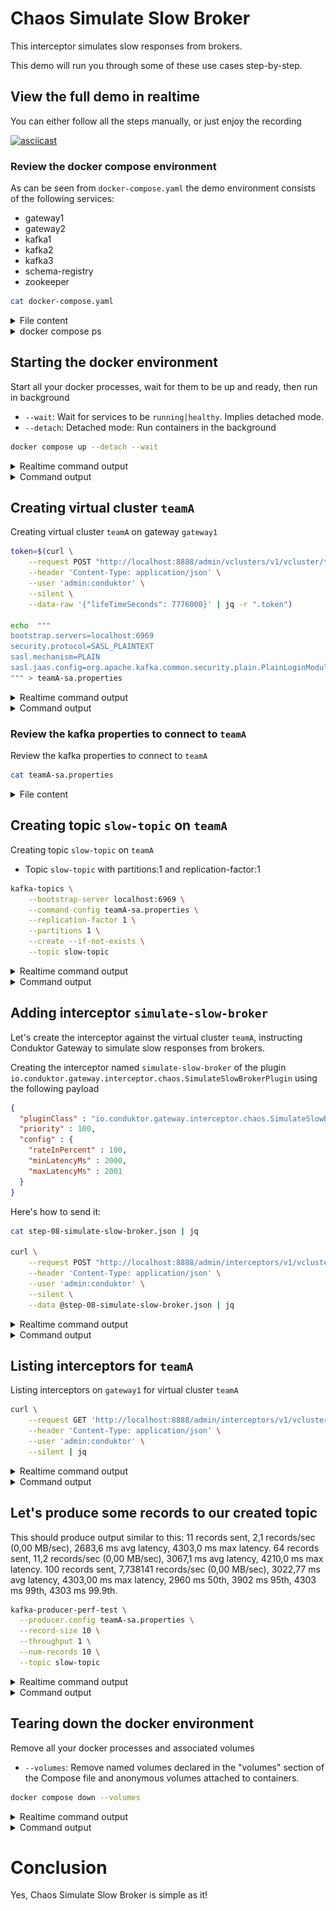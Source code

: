 # Chaos Simulate Slow Broker

This interceptor simulates slow responses from brokers.

This demo will run you through some of these use cases step-by-step.

## View the full demo in realtime

You can either follow all the steps manually, or just enjoy the recording

[![asciicast](https://asciinema.org/a/fGbfkdB9i8x56UfjPMdsSY6pZ.svg)](https://asciinema.org/a/fGbfkdB9i8x56UfjPMdsSY6pZ)

### Review the docker compose environment

As can be seen from `docker-compose.yaml` the demo environment consists of the following services:

* gateway1
* gateway2
* kafka1
* kafka2
* kafka3
* schema-registry
* zookeeper

```sh
cat docker-compose.yaml
```

<details>
  <summary>File content</summary>

```yaml
version: '3.7'
services:
  zookeeper:
    image: confluentinc/cp-zookeeper:latest
    hostname: zookeeper
    container_name: zookeeper
    environment:
      ZOOKEEPER_CLIENT_PORT: 2801
      ZOOKEEPER_TICK_TIME: 2000
    healthcheck:
      test: nc -zv 0.0.0.0 2801 || exit 1
      interval: 5s
      retries: 25
  kafka1:
    hostname: kafka1
    container_name: kafka1
    image: confluentinc/cp-kafka:latest
    ports:
    - 19092:19092
    environment:
      KAFKA_BROKER_ID: 1
      KAFKA_ZOOKEEPER_CONNECT: zookeeper:2801
      KAFKA_LISTENERS: INTERNAL://:9092,EXTERNAL_SAME_HOST://:19092
      KAFKA_ADVERTISED_LISTENERS: INTERNAL://kafka1:9092,EXTERNAL_SAME_HOST://localhost:19092
      KAFKA_LISTENER_SECURITY_PROTOCOL_MAP: INTERNAL:PLAINTEXT,EXTERNAL_SAME_HOST:PLAINTEXT
      KAFKA_INTER_BROKER_LISTENER_NAME: INTERNAL
      KAFKA_GROUP_INITIAL_REBALANCE_DELAY_MS: 0
      KAFKA_LOG4J_LOGGERS: kafka.authorizer.logger=INFO
      KAFKA_LOG4J_ROOT_LOGLEVEL: WARN
      KAFKA_AUTO_CREATE_TOPICS_ENABLE: false
    depends_on:
      zookeeper:
        condition: service_healthy
    healthcheck:
      test: nc -zv kafka1 9092 || exit 1
      interval: 5s
      retries: 25
  kafka2:
    hostname: kafka2
    container_name: kafka2
    image: confluentinc/cp-kafka:latest
    ports:
    - 19093:19093
    environment:
      KAFKA_BROKER_ID: 2
      KAFKA_ZOOKEEPER_CONNECT: zookeeper:2801
      KAFKA_LISTENERS: INTERNAL://:9093,EXTERNAL_SAME_HOST://:19093
      KAFKA_ADVERTISED_LISTENERS: INTERNAL://kafka2:9093,EXTERNAL_SAME_HOST://localhost:19093
      KAFKA_LISTENER_SECURITY_PROTOCOL_MAP: INTERNAL:PLAINTEXT,EXTERNAL_SAME_HOST:PLAINTEXT
      KAFKA_INTER_BROKER_LISTENER_NAME: INTERNAL
      KAFKA_GROUP_INITIAL_REBALANCE_DELAY_MS: 0
      KAFKA_LOG4J_LOGGERS: kafka.authorizer.logger=INFO
      KAFKA_LOG4J_ROOT_LOGLEVEL: WARN
      KAFKA_AUTO_CREATE_TOPICS_ENABLE: false
    depends_on:
      zookeeper:
        condition: service_healthy
    healthcheck:
      test: nc -zv kafka2 9093 || exit 1
      interval: 5s
      retries: 25
  kafka3:
    image: confluentinc/cp-kafka:latest
    hostname: kafka3
    container_name: kafka3
    ports:
    - 19094:19094
    environment:
      KAFKA_BROKER_ID: 3
      KAFKA_ZOOKEEPER_CONNECT: zookeeper:2801
      KAFKA_LISTENERS: INTERNAL://:9094,EXTERNAL_SAME_HOST://:19094
      KAFKA_ADVERTISED_LISTENERS: INTERNAL://kafka3:9094,EXTERNAL_SAME_HOST://localhost:19094
      KAFKA_LISTENER_SECURITY_PROTOCOL_MAP: INTERNAL:PLAINTEXT,EXTERNAL_SAME_HOST:PLAINTEXT
      KAFKA_INTER_BROKER_LISTENER_NAME: INTERNAL
      KAFKA_GROUP_INITIAL_REBALANCE_DELAY_MS: 0
      KAFKA_LOG4J_LOGGERS: kafka.authorizer.logger=INFO
      KAFKA_LOG4J_ROOT_LOGLEVEL: WARN
      KAFKA_AUTO_CREATE_TOPICS_ENABLE: false
    depends_on:
      zookeeper:
        condition: service_healthy
    healthcheck:
      test: nc -zv kafka3 9094 || exit 1
      interval: 5s
      retries: 25
  schema-registry:
    image: confluentinc/cp-schema-registry:latest
    hostname: schema-registry
    container_name: schema-registry
    ports:
    - 8081:8081
    environment:
      SCHEMA_REGISTRY_HOST_NAME: schema-registry
      SCHEMA_REGISTRY_KAFKASTORE_BOOTSTRAP_SERVERS: kafka1:9092,kafka2:9093,kafka3:9094
      SCHEMA_REGISTRY_LOG4J_ROOT_LOGLEVEL: WARN
      SCHEMA_REGISTRY_LISTENERS: http://0.0.0.0:8081
      SCHEMA_REGISTRY_KAFKASTORE_TOPIC: _schemas
      SCHEMA_REGISTRY_SCHEMA_REGISTRY_GROUP_ID: schema-registry
    volumes:
    - type: bind
      source: .
      target: /clientConfig
      read_only: true
    depends_on:
      kafka1:
        condition: service_healthy
      kafka2:
        condition: service_healthy
      kafka3:
        condition: service_healthy
    healthcheck:
      test: nc -zv schema-registry 8081 || exit 1
      interval: 5s
      retries: 25
  gateway1:
    image: conduktor/conduktor-gateway:2.5.0
    hostname: gateway1
    container_name: gateway1
    environment:
      KAFKA_BOOTSTRAP_SERVERS: kafka1:9092,kafka2:9093,kafka3:9094
      GATEWAY_ADVERTISED_HOST: localhost
      GATEWAY_MODE: VCLUSTER
      GATEWAY_SECURITY_PROTOCOL: SASL_PLAINTEXT
      GATEWAY_FEATURE_FLAGS_ANALYTICS: false
    depends_on:
      kafka1:
        condition: service_healthy
      kafka2:
        condition: service_healthy
      kafka3:
        condition: service_healthy
    ports:
    - 6969:6969
    - 6970:6970
    - 6971:6971
    - 8888:8888
    healthcheck:
      test: curl localhost:8888/health
      interval: 5s
      retries: 25
  gateway2:
    image: conduktor/conduktor-gateway:2.5.0
    hostname: gateway2
    container_name: gateway2
    environment:
      KAFKA_BOOTSTRAP_SERVERS: kafka1:9092,kafka2:9093,kafka3:9094
      GATEWAY_ADVERTISED_HOST: localhost
      GATEWAY_MODE: VCLUSTER
      GATEWAY_SECURITY_PROTOCOL: SASL_PLAINTEXT
      GATEWAY_FEATURE_FLAGS_ANALYTICS: false
      GATEWAY_START_PORT: 7969
    depends_on:
      kafka1:
        condition: service_healthy
      kafka2:
        condition: service_healthy
      kafka3:
        condition: service_healthy
    ports:
    - 7969:7969
    - 7970:7970
    - 7971:7971
    - 8889:8888
    healthcheck:
      test: curl localhost:8888/health
      interval: 5s
      retries: 25
networks:
  demo: null
```

</details>

 <details>
  <summary>docker compose ps</summary>

```
NAME              IMAGE                                    COMMAND                  SERVICE           CREATED          STATUS                    PORTS
gateway1          conduktor/conduktor-gateway:2.5.0        "java -cp @/app/jib-…"   gateway1          28 seconds ago   Up 16 seconds (healthy)   0.0.0.0:6969-6971->6969-6971/tcp, 0.0.0.0:8888->8888/tcp
gateway2          conduktor/conduktor-gateway:2.5.0        "java -cp @/app/jib-…"   gateway2          28 seconds ago   Up 16 seconds (healthy)   0.0.0.0:7969-7971->7969-7971/tcp, 0.0.0.0:8889->8888/tcp
kafka1            confluentinc/cp-kafka:latest             "/etc/confluent/dock…"   kafka1            28 seconds ago   Up 22 seconds (healthy)   9092/tcp, 0.0.0.0:19092->19092/tcp
kafka2            confluentinc/cp-kafka:latest             "/etc/confluent/dock…"   kafka2            28 seconds ago   Up 22 seconds (healthy)   9092/tcp, 0.0.0.0:19093->19093/tcp
kafka3            confluentinc/cp-kafka:latest             "/etc/confluent/dock…"   kafka3            28 seconds ago   Up 22 seconds (healthy)   9092/tcp, 0.0.0.0:19094->19094/tcp
schema-registry   confluentinc/cp-schema-registry:latest   "/etc/confluent/dock…"   schema-registry   28 seconds ago   Up 16 seconds (healthy)   0.0.0.0:8081->8081/tcp
zookeeper         confluentinc/cp-zookeeper:latest         "/etc/confluent/dock…"   zookeeper         28 seconds ago   Up 27 seconds (healthy)   2181/tcp, 2888/tcp, 3888/tcp

```

</details>

## Starting the docker environment

Start all your docker processes, wait for them to be up and ready, then run in background

* `--wait`: Wait for services to be `running|healthy`. Implies detached mode.
* `--detach`: Detached mode: Run containers in the background

```sh
docker compose up --detach --wait
```

<details>
  <summary>Realtime command output</summary>

  ![Starting the docker environment](images/step-04-DOCKER.gif)

</details>


<details>
<summary>Command output</summary>

```sh

docker compose up --detach --wait
 Network chaos-simulate-slow-broker_default  Creating
 Network chaos-simulate-slow-broker_default  Created
 Container zookeeper  Creating
 Container zookeeper  Created
 Container kafka3  Creating
 Container kafka1  Creating
 Container kafka2  Creating
 Container kafka2  Created
 Container kafka3  Created
 Container kafka1  Created
 Container gateway2  Creating
 Container schema-registry  Creating
 Container gateway1  Creating
 gateway2 The requested image's platform (linux/amd64) does not match the detected host platform (linux/arm64/v8) and no specific platform was requested 
 gateway1 The requested image's platform (linux/amd64) does not match the detected host platform (linux/arm64/v8) and no specific platform was requested 
 Container gateway2  Created
 Container gateway1  Created
 Container schema-registry  Created
 Container zookeeper  Starting
 Container zookeeper  Started
 Container zookeeper  Waiting
 Container zookeeper  Waiting
 Container zookeeper  Waiting
 Container zookeeper  Healthy
 Container kafka2  Starting
 Container zookeeper  Healthy
 Container kafka3  Starting
 Container zookeeper  Healthy
 Container kafka1  Starting
 Container kafka3  Started
 Container kafka1  Started
 Container kafka2  Started
 Container kafka1  Waiting
 Container kafka2  Waiting
 Container kafka2  Waiting
 Container kafka3  Waiting
 Container kafka2  Waiting
 Container kafka3  Waiting
 Container kafka3  Waiting
 Container kafka1  Waiting
 Container kafka1  Waiting
 Container kafka3  Healthy
 Container kafka3  Healthy
 Container kafka2  Healthy
 Container kafka1  Healthy
 Container schema-registry  Starting
 Container kafka1  Healthy
 Container kafka2  Healthy
 Container kafka3  Healthy
 Container kafka1  Healthy
 Container gateway2  Starting
 Container kafka2  Healthy
 Container gateway1  Starting
 Container gateway1  Started
 Container gateway2  Started
 Container schema-registry  Started
 Container schema-registry  Waiting
 Container gateway1  Waiting
 Container gateway2  Waiting
 Container zookeeper  Waiting
 Container kafka1  Waiting
 Container kafka2  Waiting
 Container kafka3  Waiting
 Container kafka3  Healthy
 Container kafka2  Healthy
 Container kafka1  Healthy
 Container zookeeper  Healthy
 Container schema-registry  Healthy
 Container gateway1  Healthy
 Container gateway2  Healthy

```

</details>
      


## Creating virtual cluster `teamA`

Creating virtual cluster `teamA` on gateway `gateway1`

```sh
token=$(curl \
    --request POST "http://localhost:8888/admin/vclusters/v1/vcluster/teamA/username/sa" \
    --header 'Content-Type: application/json' \
    --user 'admin:conduktor' \
    --silent \
    --data-raw '{"lifeTimeSeconds": 7776000}' | jq -r ".token")

echo  """
bootstrap.servers=localhost:6969
security.protocol=SASL_PLAINTEXT
sasl.mechanism=PLAIN
sasl.jaas.config=org.apache.kafka.common.security.plain.PlainLoginModule required username='sa' password='$token';
""" > teamA-sa.properties
```

<details>
  <summary>Realtime command output</summary>

  ![Creating virtual cluster `teamA`](images/step-05-CREATE_VIRTUAL_CLUSTER.gif)

</details>


<details>
<summary>Command output</summary>

```sh

token=$(curl \
    --request POST "http://localhost:8888/admin/vclusters/v1/vcluster/teamA/username/sa" \
    --header 'Content-Type: application/json' \
    --user 'admin:conduktor' \
    --silent \
    --data-raw '{"lifeTimeSeconds": 7776000}' | jq -r ".token")
curl     --request POST "http://localhost:8888/admin/vclusters/v1/vcluster/teamA/username/sa"     --header 'Content-Type: application/json'     --user 'admin:conduktor'     --silent     --data-raw '{"lifeTimeSeconds": 7776000}' | jq -r ".token"

echo  """
bootstrap.servers=localhost:6969
security.protocol=SASL_PLAINTEXT
sasl.mechanism=PLAIN
sasl.jaas.config=org.apache.kafka.common.security.plain.PlainLoginModule required username='sa' password='$token';
""" > teamA-sa.properties

```

</details>
      


### Review the kafka properties to connect to `teamA`

Review the kafka properties to connect to `teamA`

```sh
cat teamA-sa.properties
```

<details on>
  <summary>File content</summary>

```properties
security.protocol=SASL_PLAINTEXT
sasl.mechanism=PLAIN
sasl.jaas.config=org.apache.kafka.common.security.plain.PlainLoginModule required username='sa' password='eyJhbGciOiJIUzI1NiJ9.eyJ1c2VybmFtZSI6InNhIiwidmNsdXN0ZXIiOiJ0ZWFtQSIsImV4cCI6MTcxMzcxOTYwM30.ppgNvdcTG9PlBjQx3SSaKOAIWMVsAYj6jLN_24EdzW8';
bootstrap.servers=localhost:6969
```

</details>


## Creating topic `slow-topic` on `teamA`

Creating topic `slow-topic` on `teamA`
* Topic `slow-topic` with partitions:1 and replication-factor:1

```sh
kafka-topics \
    --bootstrap-server localhost:6969 \
    --command-config teamA-sa.properties \
    --replication-factor 1 \
    --partitions 1 \
    --create --if-not-exists \
    --topic slow-topic
```

<details>
  <summary>Realtime command output</summary>

  ![Creating topic `slow-topic` on `teamA`](images/step-07-CREATE_TOPICS.gif)

</details>


<details>
<summary>Command output</summary>

```sh

kafka-topics \
    --bootstrap-server localhost:6969 \
    --command-config teamA-sa.properties \
    --replication-factor 1 \
    --partitions 1 \
    --create --if-not-exists \
    --topic slow-topic
Created topic slow-topic.

```

</details>
      


## Adding interceptor `simulate-slow-broker`

Let's create the interceptor against the virtual cluster `teamA`, instructing Conduktor Gateway to simulate slow responses from brokers.


Creating the interceptor named `simulate-slow-broker` of the plugin `io.conduktor.gateway.interceptor.chaos.SimulateSlowBrokerPlugin` using the following payload

```json
{
  "pluginClass" : "io.conduktor.gateway.interceptor.chaos.SimulateSlowBrokerPlugin",
  "priority" : 100,
  "config" : {
    "rateInPercent" : 100,
    "minLatencyMs" : 2000,
    "maxLatencyMs" : 2001
  }
}
```

Here's how to send it:

```sh
cat step-08-simulate-slow-broker.json | jq

curl \
    --request POST "http://localhost:8888/admin/interceptors/v1/vcluster/teamA/interceptor/simulate-slow-broker" \
    --header 'Content-Type: application/json' \
    --user 'admin:conduktor' \
    --silent \
    --data @step-08-simulate-slow-broker.json | jq
```

<details>
  <summary>Realtime command output</summary>

  ![Adding interceptor `simulate-slow-broker`](images/step-08-ADD_INTERCEPTOR.gif)

</details>


<details>
<summary>Command output</summary>

```sh

cat step-08-simulate-slow-broker.json | jq
{
  "pluginClass": "io.conduktor.gateway.interceptor.chaos.SimulateSlowBrokerPlugin",
  "priority": 100,
  "config": {
    "rateInPercent": 100,
    "minLatencyMs": 2000,
    "maxLatencyMs": 2001
  }
}

curl \
    --request POST "http://localhost:8888/admin/interceptors/v1/vcluster/teamA/interceptor/simulate-slow-broker" \
    --header 'Content-Type: application/json' \
    --user 'admin:conduktor' \
    --silent \
    --data @step-08-simulate-slow-broker.json | jq
{
  "message": "simulate-slow-broker is created"
}

```

</details>
      


## Listing interceptors for `teamA`

Listing interceptors on `gateway1` for virtual cluster `teamA`

```sh
curl \
    --request GET 'http://localhost:8888/admin/interceptors/v1/vcluster/teamA' \
    --header 'Content-Type: application/json' \
    --user 'admin:conduktor' \
    --silent | jq
```

<details>
  <summary>Realtime command output</summary>

  ![Listing interceptors for `teamA`](images/step-09-LIST_INTERCEPTORS.gif)

</details>


<details>
<summary>Command output</summary>

```sh

curl \
    --request GET 'http://localhost:8888/admin/interceptors/v1/vcluster/teamA' \
    --header 'Content-Type: application/json' \
    --user 'admin:conduktor' \
    --silent | jq
{
  "interceptors": [
    {
      "name": "simulate-slow-broker",
      "pluginClass": "io.conduktor.gateway.interceptor.chaos.SimulateSlowBrokerPlugin",
      "apiKey": null,
      "priority": 100,
      "timeoutMs": 9223372036854775807,
      "config": {
        "rateInPercent": 100,
        "minLatencyMs": 2000,
        "maxLatencyMs": 2001
      }
    }
  ]
}

```

</details>
      


## Let's produce some records to our created topic

This should produce output similar to this:
11 records sent, 2,1 records/sec (0,00 MB/sec), 2683,6 ms avg latency, 4303,0 ms max latency.
64 records sent, 11,2 records/sec (0,00 MB/sec), 3067,1 ms avg latency, 4210,0 ms max latency.
100 records sent, 7,738141 records/sec (0,00 MB/sec), 3022,77 ms avg latency, 4303,00 ms max latency, 2960 ms 50th, 3902 ms 95th, 4303 ms 99th, 4303 ms 99.9th.

```sh
kafka-producer-perf-test \
  --producer.config teamA-sa.properties \
  --record-size 10 \
  --throughput 1 \
  --num-records 10 \
  --topic slow-topic
```

<details>
  <summary>Realtime command output</summary>

  ![Let's produce some records to our created topic](images/step-10-SH.gif)

</details>


<details>
<summary>Command output</summary>

```sh

kafka-producer-perf-test \
  --producer.config teamA-sa.properties \
  --record-size 10 \
  --throughput 1 \
  --num-records 10 \
  --topic slow-topic
5 records sent, 1,0 records/sec (0,00 MB/sec), 2082,4 ms avg latency, 2259,0 ms max latency.
5 records sent, 1,0 records/sec (0,00 MB/sec), 2039,0 ms avg latency, 2052,0 ms max latency.
10 records sent, 0,968804 records/sec (0,00 MB/sec), 2060,70 ms avg latency, 2259,00 ms max latency, 2040 ms 50th, 2259 ms 95th, 2259 ms 99th, 2259 ms 99.9th.

```

</details>
      


## Tearing down the docker environment

Remove all your docker processes and associated volumes

* `--volumes`: Remove named volumes declared in the "volumes" section of the Compose file and anonymous volumes attached to containers.

```sh
docker compose down --volumes
```

<details>
  <summary>Realtime command output</summary>

  ![Tearing down the docker environment](images/step-11-DOCKER.gif)

</details>


<details>
<summary>Command output</summary>

```sh

docker compose down --volumes
 Container gateway2  Stopping
 Container schema-registry  Stopping
 Container gateway1  Stopping
 Container gateway1  Stopped
 Container gateway1  Removing
 Container gateway1  Removed
 Container gateway2  Stopped
 Container gateway2  Removing
 Container gateway2  Removed
 Container schema-registry  Stopped
 Container schema-registry  Removing
 Container schema-registry  Removed
 Container kafka3  Stopping
 Container kafka1  Stopping
 Container kafka2  Stopping
 Container kafka2  Stopped
 Container kafka2  Removing
 Container kafka2  Removed
 Container kafka3  Stopped
 Container kafka3  Removing
 Container kafka3  Removed
 Container kafka1  Stopped
 Container kafka1  Removing
 Container kafka1  Removed
 Container zookeeper  Stopping
 Container zookeeper  Stopped
 Container zookeeper  Removing
 Container zookeeper  Removed
 Network chaos-simulate-slow-broker_default  Removing
 Network chaos-simulate-slow-broker_default  Removed

```

</details>
      


# Conclusion

Yes, Chaos Simulate Slow Broker is simple as it!

